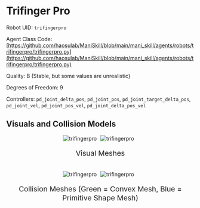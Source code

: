 <!-- THIS IS ALL GENERATED DOCUMENTATION via generate_robot_docs.py. DO NOT MODIFY THIS FILE DIRECTLY. -->

# Trifinger Pro

Robot UID: `trifingerpro`

Agent Class Code: [https://github.com/haosulab/ManiSkill/blob/main/mani_skill/agents/robots/trifingerpro/trifingerpro.py](https://github.com/haosulab/ManiSkill/blob/main/mani_skill/agents/robots/trifingerpro/trifingerpro.py)

Quality: B (Stable, but some values are unrealistic)

Degrees of Freedom: 9

Controllers: `pd_joint_delta_pos`, `pd_joint_pos`, `pd_joint_target_delta_pos`, `pd_joint_vel`, `pd_joint_pos_vel`, `pd_joint_delta_pos_vel`

## Visuals and Collision Models

<div>
    <div style="max-width: 100%; display: flex; justify-content: center;">
        <img src="../_static/robot_images/trifingerpro/front_visual.png" style='min-width:min(50%, 100px);max-width:50%;height:auto' alt="trifingerpro">
        <img src="../_static/robot_images/trifingerpro/side_visual.png" style='min-width:min(50%, 100px);max-width:50%;height:auto' alt="trifingerpro">
    </div>
    <p style="text-align: center; font-size: 1.2rem;">Visual Meshes</p>
    <br/>
    <div style="max-width: 100%; display: flex; justify-content: center;">
        <img src="../_static/robot_images/trifingerpro/front_collision.png" style='min-width:min(50%, 100px);max-width:50%;height:auto' alt="trifingerpro">
        <img src="../_static/robot_images/trifingerpro/side_collision.png" style='min-width:min(50%, 100px);max-width:50%;height:auto' alt="trifingerpro">
    </div>
    <p style="text-align: center; font-size: 1.2rem;">Collision Meshes (Green = Convex Mesh, Blue = Primitive Shape Mesh)</p>
</div>
